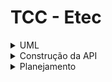 # TCC - Etec

<details>
  <summary>UML</summary>

![alt text](tccdiagrama.png)

Este diagrama de casos de uso ilustra as principais funcionalidades do **Sistema de Recomendação de Filmes**. De modo a esclarecer a lógica, irei descreve detalhadamente cada ator, caso de uso, e as interações representadas.

### Atores:
1. **Usuário Não Logado**: 
   - Um usuário que acessa o sistema sem realizar login. Pode buscar recomendações de filmes, mas não tem acesso a funcionalidades de personalização e gestão de histórico.

2. **Usuário Logado**:
   - Após fazer login, o usuário tem acesso a funcionalidades adicionais, como salvar e gerenciar o histórico de busca, interagir com os filmes (avaliar, favoritar, comentar), e gerenciar seu perfil.

### Casos de Uso:

1. **Buscar Recomendação de Filmes** (disponível para todos os usuários):
   - O usuário pode inserir suas preferências (gênero, ano, nota, etc.) e obter uma lista de filmes recomendados com base nessas informações.
   - Para ambos os tipos de usuários, a funcionalidade de buscar filmes se aplica igualmente. Não há necessidade de login para usá-la.

2. **Fazer Login:**

    - Usuários que possuem cadastro no sistema podem fazer login, ganhando acesso a funcionalidades exclusivas. 
    - `<<extend>>`: Funções como **Gerenciar Histórico**, **Gerenciar Interações**, **Salvar Histórico de Busca**, e **Gerenciar Perfil** estendem o login, ou seja, essas funcionalidades só estão disponíveis após o login ser efetuado.
    - Caso o login falhe, o sistema exibirá uma **Mensagem de Erro**.
    - Se for preciso, **Alterar Senha** é uma opção oferecida ao usuário que tenta realizar o login.


3. **Salvar Histórico** (disponível apenas para Usuário Logado) – `<<include>>` de "Buscar Recomendação de Filmes":
   - Após buscar recomendações, o sistema salva automaticamente as buscas e os filmes recomendados no histórico de preferências do usuário.
   - Este caso de uso é automaticamente incluído quando o usuário faz a busca e está logado.

4. **Gerenciar Histórico** (disponível apenas para Usuário Logado) – `<<extend>>` de "Salvar Histórico":
   - O usuário logado pode visualizar, editar, ou excluir buscas anteriores e recomendações salvas.
   - Este é um caso de uso opcional e estendido, pois o usuário pode optar por realizar essa ação, mas não é um processo automático.
   - Dentro do gerenciamento do histórico, o sistema oferece automaticamente **Recomendações Baseadas no Histórico**. 

5. **Gerenciar Interações** (disponível apenas para Usuário Logado):
- Usuários logados podem gerenciar suas interações com os filmes recomendados, como favoritar, avaliar, e comentar sobre filmes.
-  **Gerar Interações** e **Gerenciar Interações** estão conectadas, pois após o usuário gerar interações, ele pode querer gerenciá-las. Porém, a conexão é representada como um uso comum, sem que uma dependa da outra diretamente.
- `<<extend>>`: A partir de **Favoritar Filmes**, o usuário pode acessar a lista de favoritos e remover filmes dessa lista.
- `<<extend>>`: A partir de **Avaliar Filmes**, o usuário pode acessar a lista de avaliações e editar suas avaliações anteriores.

6. **Gerenciar Perfil**(disponível apenas para Usuário Logado) – `<<extend>>` de "Fazer Login"::
- Usuários logados podem gerenciar informações do seu perfil, como alterar senha ou dados cadastrais.
.


</details>
<details>
  <summary>Construção da API</summary>

Para facilitar o desenvolvimento da  Api, dividi em partes o que cada pasta e arquivo deve conter, considerando as funcionalidades necessárias para o aplicativo de recomendação de filmes.

### 1. **firebase**
O Firebase pode ser usado para autenticação e armazenamento de dados em nuvem. Você precisará desenvolver a configuração e algumas funcionalidades relacionadas à autenticação.

#### a) `firebase/firebase_config.py`
- **O que desenvolver:**  
  Inicializa o Firebase dentro do seu aplicativo. Isso envolve carregar as credenciais e inicializar o SDK.
  
- **Objetivo:**  
  Configurar o Firebase, para que as funções de autenticação e outros serviços possam ser usados em todo o app.

#### b) `firebase/auth.py`
- **O que desenvolver:**  
  Funções relacionadas à autenticação, como criar usuários, verificar tokens de autenticação, e talvez login.
  
- **Objetivo:**  
  Implementar autenticação de usuários com Firebase, permitindo que eles se autentiquem e acessem os recursos protegidos da API.

### 2. **middlewares**
Os middlewares são funções que são executadas antes ou depois das suas rotas, como verificação de autenticação ou logs.

#### a) `middlewares/auth_middleware.py`
- **O que desenvolver:**  
  Um middleware que verifica a autenticação dos usuários antes de permitir o acesso às rotas protegidas.
  
- **Objetivo:**  
  Garantir que as rotas protegidas da sua API só possam ser acessadas por usuários autenticados.

#### b) `middlewares/logging_middleware.py`
- **O que desenvolver:**  
  Um middleware que registra informações sobre as requisições e respostas.
  
- **Objetivo:**  
  Manter um registro detalhado de todas as requisições e respostas para monitorar e depurar o sistema.

### 3. **mongo**
Aqui, iremos configurar o MongoDB para armazenar e consultar dados de filmes ou outras informações relevantes do usuário.

#### a) `mongo/database.py`
- **O que desenvolver:**  
  Configuração básica para se conectar ao MongoDB e retornar uma coleção específica.
  
- **Objetivo:**  
  Configurar e estabelecer uma conexão com o banco de dados MongoDB, que será usado para armazenar e consultar informações como filmes, preferências dos usuários, etc.

#### b) `mongo/models.py`
- **O que desenvolver:**  
  Um modelo que define como as informações de um filme ou outros dados devem ser armazenados no MongoDB.
  
- **Objetivo:**  
  Estruturar os dados de maneira consistente ao inseri-los ou recuperá-los do MongoDB.

#### c) `mongo/repository.py`
- **O que desenvolver:**  
  Funções de repositório que interagem diretamente com o banco de dados, como inserir filmes ou consultar a lista de filmes.
  
- **Objetivo:**  
  Facilitar a interação com o MongoDB, separando a lógica de banco de dados do restante do código.

### 4. **validators**
Os validadores são importantes para garantir que os dados enviados para as rotas da API estão no formato correto. Aqui, você vai validar os dados de entrada, como informações de filmes e usuários.

#### a) `validators/user_validators.py`
- **O que desenvolver:**  
  Validar os dados de entrada do usuário, como o formato de e-mail e a força da senha.
  
- **Objetivo:**  
  Garantir que os dados fornecidos pelo usuário estejam corretos e seguros antes de serem processados.

#### b) `validators/movie_validators.py`
- **O que desenvolver:**  
  Validar os dados relacionados aos filmes, como título, gênero, ano de lançamento, e nota.
  
- **Objetivo:**  
  Garantir que os dados de filmes estejam no formato correto antes de serem armazenados ou utilizados em buscas no TMDB.

---

### Exemplo Prático de Uso:

Imagine que um usuário queira acessar sua rota `/recommendation/` e receber recomendações de filmes baseadas em suas preferências. Aqui está como as diferentes partes que você vai desenvolver funcionarão juntas:

1. **Autenticação (Firebase):**  
   O usuário fará login via Firebase, que cria um token de autenticação. Este token será passado em cada requisição subsequente para verificar se ele está autorizado a usar a API.

2. **Middleware (auth_middleware.py):**  
   O middleware intercepta cada requisição e verifica se o token do Firebase é válido. Se não for, o acesso à rota é negado.

3. **Validação de Dados (validators/movie_validators.py):**  
   Quando o usuário envia suas preferências (como gênero e ano do filme), o validador garante que os dados estão corretos antes de processá-los.

4. **MongoDB (mongo/repository.py):**  
   Se necessário, o MongoDB será utilizado para armazenar informações, como o histórico de preferências do usuário ou filmes já recomendados. 

5. **Requisição para a API TMDB (controller):**  
   Com os dados validados, a aplicação faz uma requisição à API do TMDB usando o `movieController`. O resultado é então retornado ao usuário, ou armazenado no MongoDB para futuras consultas.

6. **Logs e Monitoramento (logging_middleware.py):**  
   Cada requisição e resposta será registrada para que o desenvolvedor possa monitorar o comportamento do sistema e identificar possíveis problemas.

Essa arquitetura distribui bem as responsabilidades, facilitando a manutenção e a escalabilidade do sistema.

</details>
<details>
  <summary>Planejamento</summary>

---

## **Fase 1: Planejamento e Configuração Inicial**
### 🔹 **Definir Arquitetura e Tecnologias**
- Banco de dados: **PostgreSQL + MongoDB**
- Backend: **Flask (Python)**
- Autenticação: **Firebase Authentication**
- APIs externas: **TMDb para informações de filmes**
- Machine Learning: **Modelo básico de recomendação**
- Infraestrutura: **Railway/Render para banco e API**

### 🔹 **Criar Estrutura do Repositório e Configuração Básica**
**Responsáveis**: Time de Backend  
- Criar estrutura de diretórios (`firebase/`, `middlewares/`, `mongo/`, `validators/`, etc.).
- Definir o **`requirements.txt`** com dependências.
- Criar o arquivo **`.env`** para armazenar chaves de API e credenciais.

---

## **Fase 2: Banco de Dados, Autenticação e Frontend**
### 🔹 **Banco de Dados**
**Responsáveis**: Time de Backend  
✅ Criar **MongoDB** para armazenar preferências e interações.  
✅ Criar **PostgreSQL** para usuários, avaliações e histórico.  
✅ Implementar conexões com MongoDB e PostgreSQL.

### 🔹 **Autenticação Firebase**
**Responsáveis**: Time de Backend  
✅ Criar **`firebase/firebase_config.py`** para inicializar Firebase.  
✅ Criar **`firebase/auth.py`** para autenticar usuários via JWT.  
✅ Criar **middleware `middlewares/auth_middleware.py`** para validar usuários nas rotas protegidas.  

### 🔹 **Criação de Interface Web**
**Responsáveis**: Time de Frontend  
✅ Criar interface simples com **React**.  
✅ Implementar autenticação via Firebase.  
✅ Criar página de recomendações dinâmicas.

---

## **Fase 3: Funcionalidades Principais**
### 🔹 **Módulo de Filmes (TMDb API)**
**Responsáveis**: Time de Backend  
✅ Criar **`controllers/movie_controller.py`** para buscar filmes via TMDb.  
✅ Criar **`mongo/repository.py`** para salvar filmes recomendados no MongoDB.  
✅ Implementar **filtros básicos** (por gênero, ano, nota mínima).  

### 🔹 **Sistema de Avaliação**
**Responsáveis**: Time de Backend  
✅ Criar endpoints para que usuários avaliem filmes (`/avaliar`).  
✅ Armazenar avaliações no PostgreSQL.  
✅ Criar função para calcular **média das notas** e atualizar no MongoDB.  

---

## **Fase 4: Sistema de Recomendação Inicial**
### 🔹 **Primeira versão da recomendação**
**Responsáveis**: Time de Machine Learning  
✅ Implementar **filtragem colaborativa simples** (KNN ou SVD).  
✅ Criar **API `/recommendations`** baseada no histórico de filmes assistidos.  

### 🔹 **Integração da IA (opcional)**
**Responsáveis**: Time de Machine Learning  
✅ Implementar **FAISS para buscas vetoriais** (se necessário).  
✅ Criar embeddings dos filmes via OpenAI API ou modelo próprio.  
✅ Usar LangChain para chat interativo com IA.  

---

## **Fase 5: Testes**

### 🔹 **Testes e Refinamento**
**Responsáveis**: Todo o time  
✅ Testar endpoints e integração entre backend e frontend.  
✅ Ajustar modelo de recomendação conforme feedbacks.  

---

</details>
